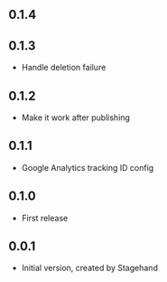 ## 0.1.4

## 0.1.3

- Handle deletion failure

## 0.1.2

- Make it work after publishing

## 0.1.1

- Google Analytics tracking ID config

## 0.1.0

- First release

## 0.0.1

- Initial version, created by Stagehand
